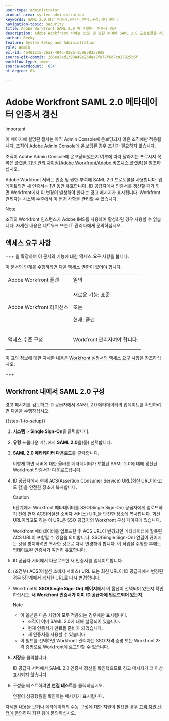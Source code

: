 ```yaml
---
user-type: administrator
product-area: system-administration
keywords: SAML 2.0,보안,인증서,관리자,면제,구성,메타데이터
navigation-topic: security
title: Adobe Workfront SAML 2.0 메타데이터 인증서 갱신
description: Adobe Workfront 서버는 인증 및 권한 부여에 SAML 2.0 프로토콜을 사용합니다. 업데이트되면 새 인증서는 1년 동안 유효합니다. ID 공급자에서 인증서를 갱신할 때가 되면 Workfront에서 이 변경이 발생해야 한다는 경고 메시지가 표시됩니다. Workfront 관리자는 시스템 수준에서 이 변경 사항을 관리할 수 있습니다.
author: Becky
feature: System Setup and Administration
role: Admin
exl-id: 4b481215-36a1-4945-828a-1598502529d8
source-git-commit: 206ea3ad1398849e26dea7fe77f6d7c027825b6f
workflow-type: tm+mt
source-wordcount: '654'
ht-degree: 0%

---
```


# Adobe Workfront SAML 2.0 메타데이터 인증서 갱신

>[!IMPORTANT]
>
>이 페이지에 설명된 절차는 아직 Admin Console에 온보딩되지 않은 조직에만 적용됩니다. 조직이 Adobe Admin Console에 온보딩된 경우 조치가 필요하지 않습니다.
>
>조직이 Adobe Admin Console에 온보딩되었는지 여부에 따라 달라지는 프로시저 목록은 [플랫폼 기반 관리 차이점(Adobe Workfront/Adobe 비즈니스 플랫폼)](../../../administration-and-setup/get-started-wf-administration/actions-in-admin-console.md)을 참조하십시오.

Adobe Workfront 서버는 인증 및 권한 부여에 SAML 2.0 프로토콜을 사용합니다. 업데이트되면 새 인증서는 1년 동안 유효합니다. ID 공급자에서 인증서를 갱신할 때가 되면 Workfront에서 이 변경이 발생해야 한다는 경고 메시지가 표시됩니다. Workfront 관리자는 시스템 수준에서 이 변경 사항을 관리할 수 있습니다.

<!--Use this Important note box in the last few weeks before each update.

You must take action to update the metadata in your identity provider with the information from the renewed certificate before the specified date. Mismatched certificates can keep your users from logging in to Workfront after November 22, 2022.
 
-->

>[!NOTE]
>
>조직의 Workfront 인스턴스가 Adobe IMS를 사용하여 활성화된 경우 사용할 수 없습니다. 자세한 내용은 네트워크 또는 IT 관리자에게 문의하십시오.

## 액세스 요구 사항

+++ 을 확장하여 이 문서의 기능에 대한 액세스 요구 사항을 봅니다.

이 문서의 단계를 수행하려면 다음 액세스 권한이 있어야 합니다.

<table style="table-layout:auto"> 
 <col> 
 <col> 
 <tbody> 
  <tr> 
   <td role="rowheader">Adobe Workfront 플랜</td> 
   <td>임의</td> 
  </tr> 
 <tr> 
  <td role="rowheader">Adobe Workfront 라이선스</td> 
  <td> <p>새로운 기능: 표준 </p>
 <p>또는</p> 
<p>현재: 플랜 </p> 
</td> 
 </tr>   
 <tr> 
   <td role="rowheader">액세스 수준 구성</td> 
   <td> <p>Workfront 관리자여야 합니다.</p> </td> 
  </tr> 
 </tbody> 
</table>

이 표의 정보에 대한 자세한 내용은 [Workfront 설명서의 액세스 요구 사항](/help/quicksilver/administration-and-setup/add-users/access-levels-and-object-permissions/access-level-requirements-in-documentation.md)을 참조하십시오.

+++

## Workfront 내에서 SAML 2.0 구성

경고 메시지를 검토하고 ID 공급자에서 SAML 2.0 메타데이터의 업데이트를 확인하려면 다음을 수행하십시오.

{{step-1-to-setup}}

1. **시스템** > **Single Sign-On**&#x200B;을 클릭합니다.

1. **유형** 드롭다운 메뉴에서 **SAML 2.0**&#x200B;을(를) 선택합니다.

1. **SAML 2.0 메타데이터 다운로드**&#x200B;를 클릭합니다.

   이렇게 하면 서버에 대한 올바른 메타데이터가 포함된 SAML 2.0에 대해 갱신된 Workfront 인증서가 다운로드됩니다.

1. ID 공급자에서 현재 ACS(Assertion Consumer Service) URL(회신 URL이라고도 함)을 안전한 장소에 복사합니다.

   >[!CAUTION]
   >
   >6단계에서 Workfront 메타데이터를 SSO(Single Sign-On) 공급자에게 업로드하기 전에 현재 ACS(어설션 소비자 서비스) URL을 안전한 장소에 복사합니다. 회신 URL이라고도 하는 이 URL은 SSO 공급자의 Workfront 구성 페이지에 있습니다.
   >
   >
   >Workfront 메타데이터를 업로드한 후 ACS URL이 변경되면 메타데이터에 잘못된 ACS URL이 포함될 수 있음을 의미합니다. SSO(Single Sign-On) 연결이 끊어지는 것을 방지하려면 복사한 것으로 다시 변경해야 합니다. 이 작업을 수행한 후에도 업데이트된 인증서가 여전히 유효합니다.

1. ID 공급자 서버에서 다운로드한 새 인증서를 업데이트합니다.
1. (조건부) ACS(어설션 소비자 서비스) URL 또는 회신 URL이 ID 공급자에서 변경된 경우 5단계에서 복사한 URL로 다시 변경합니다.
1. Workfront의 **SSO(Single Sign-On) 페이지**&#x200B;에서 이 옵션이 선택되어 있는지 확인하십시오. **새 Workfront 인증서가 이미 ID 공급자에 업로드되어 있는지**.

   >[!NOTE]
   >
   >* 이 옵션은 다음 사항이 모두 적용되는 경우에만 표시됩니다.
   >   * 조직이 이미 SAML 2.0에 대해 설정되어 있습니다.
   >   * 현재 인증서가 만료될 준비가 되었습니다.
   >   * 새 인증서를 사용할 수 있습니다
   >* 이 필드를 선택하면 Workfront 관리자는 SSO 자격 증명 또는 Workfront 자격 증명으로 Workfront에 로그인할 수 있습니다.

1. **저장**&#x200B;을 클릭합니다.

   ID 공급자 서버에서 SAML 2.0 인증서 갱신을 확인했으므로 경고 메시지가 더 이상 표시되지 않습니다.

1. 구성을 테스트하려면 **연결 테스트**&#x200B;를 클릭하십시오.

   연결이 성공했음을 확인하는 메시지가 표시됩니다.

자세한 내용을 보거나 메타데이터의 수동 구성에 대한 지원이 필요한 경우 [고객 지원 센터에 문의](../../../workfront-basics/tips-tricks-and-troubleshooting/contact-customer-support.md)하여 지원 팀에 문의하십시오.
